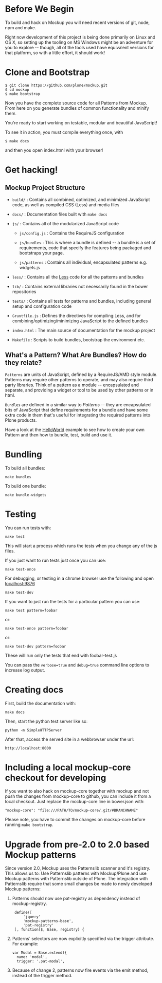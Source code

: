 # Before We Begin

To build and hack on Mockup you will need recent versions of git, node, npm and make.

Right now development of this project is being done primarily on Linux and OS X,
so setting up the tooling on MS Windows might be an adventure for you to explore --
though, all of the tools used have equivalent versions for that platform,
so with a little effort, it should work!

# Clone and Bootstrap

    $ git clone https://github.com/plone/mockup.git
    $ cd mockup
    $ make bootstrap

Now you have the complete source code for all Patterns from Mockup.
From here on you generate bundles of common functionality and minify them.

You're ready to start working on testable,
modular and beautiful JavaScript!

To see it in action, you must compile everything once, with

    $ make docs

and then you open index.html with your browser!

# Get hacking!

## Mockup Project Structure

 * `build/` : Contains all combined, optimized, and minimized JavaScript code,
   as well as compiled CSS (Less) and media files

 * `docs/` : Documentation files built with `make docs`

 * `js/` : Contains all of the modularized JavaScript code

    * `js/config.js` : Contains the RequireJS configuration

    * `js/bundles` : This is where a bundle is defined --
      a bundle is a set of requirements,
      code that specify the features being packaged and bootstraps your page.

    * `js/patterns` : Contains all individual, encapsulated patterns
      e.g. widgets.js

 * `less/` : Contains all the [Less](http://lesscss.org/) code for all the patterns and bundles

 * `lib/` : Contains external libraries not necessarily found in the bower repositories

 * `tests/` : Contains all tests for patterns and bundles, including general setup and configuration code

 * `Gruntfile.js` : Defines the directives for compiling Less,
   and for combining/optimizing/minimizing JavaScript to the defined bundles

 * `index.html` : The main source of documentation for the mockup project

 * `Makefile` : Scripts to build bundles, bootstrap the environment etc.


## What's a Pattern? What Are Bundles? How do they relate?

`Patterns` are units of JavaScript,
defined by a RequireJS/AMD style module.
Patterns may require other patterns to operate,
and may also require third party libraries.
Think of a pattern as a module -- encapsulated and separate,
and providing a widget or tool to be used by other patterns or in html.

`Bundles` are defined in a similar way to *Patterns* --
they are encapsulated bits of JavaScript that define requirements for a bundle and have some extra code in them that's useful for integrating the required patterns into Plone products.

Have a look at the [HelloWorld](#learn) example to see how to create your own Pattern and then how to bundle, test, build and use it.

# Bundling

To build all bundles:

    make bundles

To build one bundle:

    make bundle-widgets

# Testing

You can run tests with:

    make test

This will start a process which runs the tests when you change any of the js files.

If you just want to run tests just once you can use:

    make test-once

For debugging, or testing in a chrome browser use the following and open [localhost:9876](localhost:9876)

    make test-dev

If you want to just run the tests for a particular pattern you can use:

    make test pattern=foobar

or:

    make test-once pattern=foobar

or:

    make test-dev pattern=foobar

These will run only the tests that end with foobar-test.js

You can pass the ``verbose=true`` and ``debug=true`` command line options to
increase log output.


# Creating docs

First, build the documentation with:

    make docs

Then, start the python test server like so:

    python -m SimpleHTTPServer

After that, access the served site in a webbrowser under the url:

    http://localhost:8000


# Including a local mockup-core checkout for developing

If you want to also hack on mockup-core together with mockup and not push the
changes from mockup-core to github, you can include it from a local checkout.
Just replace the mockup-core line in bower.json with:

    "mockup-core": "file:///PATH/TO/mockup-core/.git/#BRANCHNAME"

Please note, you have to commit the changes on mockup-core before running
``make bootstrap``.


# Upgrade from pre-2.0 to 2.0 based Mockup patterns

Since version 2.0, Mockup uses the Patternslib scanner and it's registry. This
allows us to: Use Patternslib patterns with Mockup/Plone and use Mockup
patterns with Patternslib outside of Plone. The integration with Patternslib
require that some small changes be made to newly developed Mockup patterns:

1. Patterns should now use pat-registry as dependency instead of
   mockup-registry.

        define([
            'jquery'
            'mockup-patterns-base',
            'pat-registry'
        ], function($, Base, registry) {

2. Patterns' selectors are now explicitly specified via the trigger attribute.
   For example:

       var Modal = Base.extend({
         name: 'modal',
         trigger: '.pat-modal',

3. Because of change 2, patterns now fire events via the emit method, instead
   of the trigger method.
